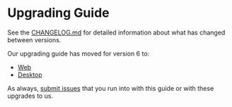 # Upgrading Guide

See the [CHANGELOG.md](./CHANGELOG.md) for detailed information about what has changed between versions.

Our upgrading guide has moved for version 6 to:

- [Web](https://staging.fontawesome.com/docs/web/setup/upgrade/)
- [Desktop](https://staging.fontawesome.com/docs/desktop/setup/upgrade/)

As always, [submit issues](https://github.com/FortAwesome/Font-Awesome/issues/new) that you run into with this guide or with these upgrades to us.
